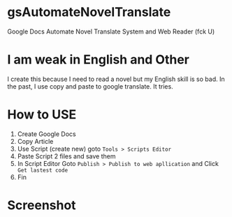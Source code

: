 # gsAutomateNovelTranslate
Google Docs Automate Novel Translate System and Web Reader (fck U)

# I am weak in English and Other
I create this because I need to read a novel but my English skill is so bad.
In the past, I use copy and paste to google translate. It tries.

# How to USE
1. Create Google Docs
2. Copy Article
3. Use Script (create new) goto `Tools > Scripts Editor`
4. Paste Script 2 files and save them
5. In Script Editor Goto `Publish > Publish to web apllication` and Click ` Get lastest code`
6. Fin

# Screenshot

